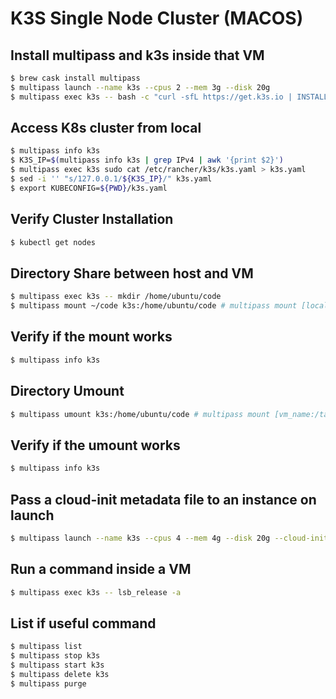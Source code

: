 # K3S Single Node Cluster (MACOS)

## Install multipass and k3s inside that VM
```bash
$ brew cask install multipass
$ multipass launch --name k3s --cpus 2 --mem 3g --disk 20g
$ multipass exec k3s -- bash -c "curl -sfL https://get.k3s.io | INSTALL_K3S_VERSION=v0.8.0 K3S_KUBECONFIG_MODE="644" sh -"
```

## Access K8s cluster from local

```bash
$ multipass info k3s
$ K3S_IP=$(multipass info k3s | grep IPv4 | awk '{print $2}')
$ multipass exec k3s sudo cat /etc/rancher/k3s/k3s.yaml > k3s.yaml
$ sed -i '' "s/127.0.0.1/${K3S_IP}/" k3s.yaml
$ export KUBECONFIG=${PWD}/k3s.yaml
```

## Verify Cluster Installation

```bash
$ kubectl get nodes
```

## Directory Share between host and VM

```bash
$ multipass exec k3s -- mkdir /home/ubuntu/code
$ multipass mount ~/code k3s:/home/ubuntu/code # multipass mount [local_src_dir] [vm_name:/target/path/inside_vm]
```

## Verify if the mount works

```bash
$ multipass info k3s
```

## Directory Umount

```bash
$ multipass umount k3s:/home/ubuntu/code # multipass mount [vm_name:/target/path/inside_vm]
```

## Verify if the umount works

```bash
$ multipass info k3s
```

## Pass  a cloud-init metadata file to an instance on launch

```bash
$ multipass launch --name k3s --cpus 4 --mem 4g --disk 20g --cloud-init cloud-config.yaml
```

## Run a command inside a VM

```bash
$ multipass exec k3s -- lsb_release -a
```

## List if useful command

```bash
$ multipass list
$ multipass stop k3s
$ multipass start k3s
$ multipass delete k3s
$ multipass purge
```



